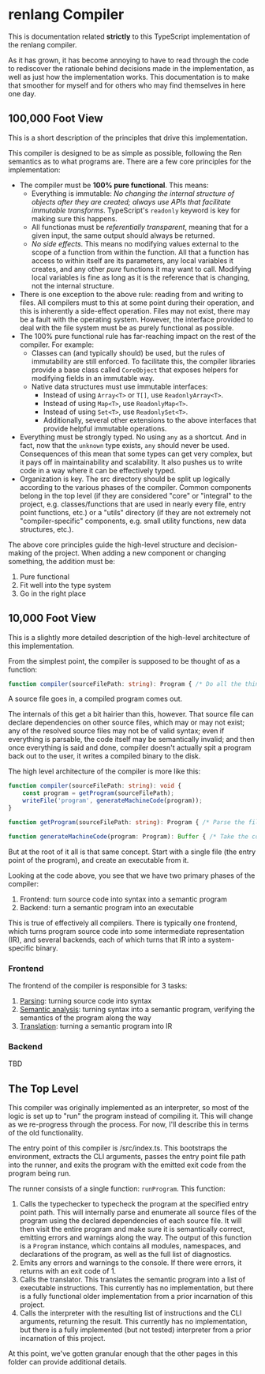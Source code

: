 # renlang Compiler

This is documentation related **strictly** to this TypeScript implementation of the renlang compiler.

As it has grown, it has become annoying to have to read through the code to rediscover the rationale behind decisions made in the implementation, as well as just how the implementation works. This documentation is to make that smoother for myself and for others who may find themselves in here one day.

## 100,000 Foot View

This is a short description of the principles that drive this implementation.

This compiler is designed to be as simple as possible, following the Ren semantics as to what programs are. There are a few core principles for the implementation:

* The compiler must be **100% pure functional**. This means:
  * Everything is immutable: *No changing the internal structure of objects after they are created; always use APIs that facilitate immutable transforms*. TypeScript's `readonly` keyword is key for making sure this happens.
  * All functionas must be *referentially transparent*, meaning that for a given input, the same output should always be returned.
  * *No side effects*. This means no modifying values external to the scope of a function from within the function. All that a function has access to within itself are its parameters, any local variables it creates, and any other *pure* functions it may want to call. Modifying local variables is fine as long as it is the reference that is changing, not the internal structure.
* There is one exception to the above rule: reading from and writing to files. All compilers must to this at some point during their operation, and this is inherently a side-effect operation. Files may not exist, there may be a fault with the operating system. However, the interface provided to deal with the file system must be as purely functional as possible.
* The 100% pure functional rule has far-reaching impact on the rest of the compiler. For example:
  * Classes can (and typically should) be used, but the rules of immutability are still enforced. To facilitate this, the compiler libraries provide a base class called `CoreObject` that exposes helpers for modifying fields in an immutable way.
  * Native data structures must use immutable interfaces:
    * Instead of using `Array<T>` or `T[]`, use `ReadonlyArray<T>`.
    * Instead of using `Map<T>`, use `ReadonlyMap<T>`.
    * Instead of using `Set<T>`, use `ReadonlySet<T>`.
    * Additionally, several other extensions to the above interfaces that provide helpful immutable operations.
* Everything must be strongly typed. No using `any` as a shortcut. And in fact, now that the `unknown` type exists, `any` should never be used. Consequences of this mean that some types can get very complex, but it pays off in maintainability and scalability. It also pushes us to write code in a way where it can be effectively typed.
* Organization is key. The src directory should be split up logically according to the various phases of the compiler. Common components belong in the top level (if they are considered "core" or "integral" to the project, e.g. classes/functions that are used in nearly every file, entry point functions, etc.) or a "utils" directory (if they are not extremely not "compiler-specific" components, e.g. small utility functions, new data structures, etc.).

The above core principles guide the high-level structure and decision-making of the project. When adding a new component or changing something, the addition must be:

1. Pure functional
2. Fit well into the type system
3. Go in the right place

## 10,000 Foot View

This is a slightly more detailed description of the high-level architecture of this implementation.

From the simplest point, the compiler is supposed to be thought of as a function:

```typescript
function compiler(sourceFilePath: string): Program { /* Do all the things */ }
```

A source file goes in, a compiled program comes out.

The internals of this get a bit hairier than this, however. That source file can declare dependencies on other source files, which may or may not exist; any of the resolved source files may not be of valid syntax; even if everything is parsable, the code itself may be semantically invalid; and then once everything is said and done, compiler doesn't actually spit a program back out to the user, it writes a compiled binary to the disk.

The high level architecture of the compiler is more like this:

```typescript
function compiler(sourceFilePath: string): void {
    const program = getProgram(sourceFilePath);
    writeFile('program', generateMachineCode(program));
}

function getProgram(sourceFilePath: string): Program { /* Parse the file, get all modules, typecheck the program */ }

function generateMachineCode(program: Program): Buffer { /* Take the code in the modules and create an executable */ }
```

But at the root of it all is that same concept. Start with a single file (the entry point of the program), and create an executable from it.

Looking at the code above, you see that we have two primary phases of the compiler:

1. Frontend: turn source code into syntax into a semantic program
2. Backend: turn a semantic program into an executable

This is true of effectively all compilers. There is typically one frontend, which turns program source code into some intermediate representation (IR), and several backends, each of which turns that IR into a system-specific binary.

### Frontend

The frontend of the compiler is responsible for 3 tasks:

1. [Parsing](./01-parser.md): turning source code into syntax
2. [Semantic analysis](./03-semantic.md): turning syntax into a semantic program, verifying the semantics of the program along the way
3. [Translation](./00-something.md): turning a semantic program into IR

### Backend

TBD

## The Top Level

This compiler was originally implemented as an interpreter, so most of the logic is set up to "run" the program instead of compiling it. This will change as we re-progress through the process. For now, I'll describe this in terms of the old functionality.

The entry point of this compiler is /src/index.ts. This bootstraps the environment, extracts the CLI arguments, passes the entry point file path into the runner, and exits the program with the emitted exit code from the program being run.

The runner consists of a single function: `runProgram`. This function:

1. Calls the typechecker to typecheck the program at the specified entry point path. This will internally parse and enumerate all source files of the program using the declared dependencies of each source file. It will then visit the entire program and make sure it is semantically correct, emitting errors and warnings along the way. The output of this function is a `Program` instance, which contains all modules, namespaces, and declarations of the program, as well as the full list of diagnostics.
2. Emits any errors and warnings to the console. If there were errors, it returns with an exit code of 1.
3. Calls the translator. This translates the semantic program into a list of executable instructions. This currently has no implementation, but there is a fully functional older implementation from a prior incarnation of this project.
4. Calls the interpreter with the resulting list of instructions and the CLI arguments, returning the result. This currently has no implementation, but there is a fully implemented (but not tested) interpreter from a prior incarnation of this project.

At this point, we've gotten granular enough that the other pages in this folder can provide additional details.
